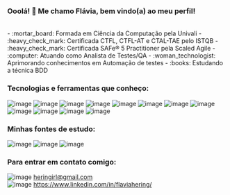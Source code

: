 ### Ooolá! 👋 Me chamo Flávia, bem vindo(a) ao meu perfil!
<br>
- :mortar_board: Formada em Ciência da Computação pela Univali
- :heavy_check_mark: Certificada CTFL, CTFL-AT e CTAL-TAE pelo ISTQB
- :heavy_check_mark: Certificada SAFe® 5 Practitioner pela Scaled Agile
- :computer: Atuando como Analista de Testes/QA
- :woman_technologist: Aprimorando conhecimentos em Automação de testes
- :books: Estudando a técnica BDD

### Tecnologias e ferramentas que conheço:
![image](https://user-images.githubusercontent.com/78665762/171665321-e077c45e-8c82-461d-b14d-902fbff799d7.png)
![image](https://user-images.githubusercontent.com/78665762/171665470-aef60ee1-a068-468c-9b6c-09d0c2e91ce3.png)
![image](https://user-images.githubusercontent.com/78665762/171665637-429308cb-9521-484e-adda-c9b6f9da0559.png)
![image](https://user-images.githubusercontent.com/78665762/171667123-f55f7f58-f533-4453-a9b3-c71b8b57e0e6.png)
![image](https://user-images.githubusercontent.com/78665762/171667529-41510905-def7-4a7b-b8b6-3177e2fc9040.png)
![image](https://user-images.githubusercontent.com/78665762/171667491-67b12e3c-9958-428b-8ff9-cfb00dc75a1d.png)
![image](https://user-images.githubusercontent.com/78665762/171669124-ff4205d3-ae0e-4d35-86d0-a802e617cbe7.png)
![image](https://user-images.githubusercontent.com/78665762/171671115-4a2022cf-f7a9-45bb-87cd-0362128b7150.png)
![image](https://user-images.githubusercontent.com/78665762/171671980-dd841c75-14bf-4cbd-bc2c-4555c7e8a8d7.png)
![image](https://user-images.githubusercontent.com/78665762/171672056-43faba98-c942-4d7c-9fe3-b8d2ea1fb35d.png)
![image](https://user-images.githubusercontent.com/78665762/171672183-f22cfbe7-ad0a-456d-ad4a-9777dbafc698.png)
![image](https://user-images.githubusercontent.com/78665762/171672381-e1955a69-c6a0-43d4-a9c8-eebcf3f7c356.png)


### Minhas fontes de estudo:
![image](https://user-images.githubusercontent.com/78665762/171669816-fefdc035-fae4-4b83-8ff7-cf0b62cf9e8e.png)
![image](https://user-images.githubusercontent.com/78665762/171670113-80eecaea-d545-4f29-bd25-8141be718b0a.png)
![image](https://user-images.githubusercontent.com/78665762/171670212-44825b2e-7cfa-41be-bafe-0b16c093044b.png)

### Para entrar em contato comigo:
 ![image](https://user-images.githubusercontent.com/78665762/171662405-36ee4b18-22cd-4d20-a016-b211a85567a2.png)   heringirl@gmail.com <br>
 ![image](https://user-images.githubusercontent.com/78665762/171666754-f4da9295-b8c0-4cdf-af17-284aed971817.png)   https://www.linkedin.com/in/flaviahering/


<!--

**flahrng/flahrng** is a ✨ _special_ ✨ repository because its `README.md` (this file) appears on your GitHub profile.

Here are some ideas to get you started:

- 🔭 I’m currently working on ...
- 🌱 I’m currently learning ...
- 👯 I’m looking to collaborate on ...
- 🤔 I’m looking for help with ...
- 💬 Ask me about ...
- 📫 How to reach me: ...
- 😄 Pronouns: ...
- ⚡ Fun fact: ...
-->
